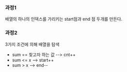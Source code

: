 ### 과정1
배열의 하나의 인덱스를 가리키는 start점과 end 점 두개를 만든다.

### 과정2
3가지 조건에 의해 배열을 탐색
- sum == 찾고자 하는 값 --> cnt++
- sum <= x --> start++
- sum > x --> end--
